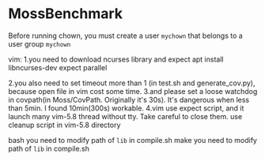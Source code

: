 # MossBenchmark
Before running chown, you must create a user ```mychown``` that belongs to a user group ```mychown```

vim: 
  1.you need to download ncurses library and expect
  apt install libncurses-dev expect parallel

  2.you also need to set timeout more than 1 (in test.sh and generate_cov.py), because open file in vim cost some time.
  3.and please set a loose watchdog in covpath(in Moss/CovPath. Originally it's 30s). It's dangerous when less than 5min. I found 10min(300s) workable.
  4.vim use expect script, and it launch many vim-5.8 thread without tty. Take careful to close them.
    use cleanup script in vim-5.8 directory

bash
you need to modify path of `lib` in compile.sh 
make
you need to modify path of `lib` in compile.sh

